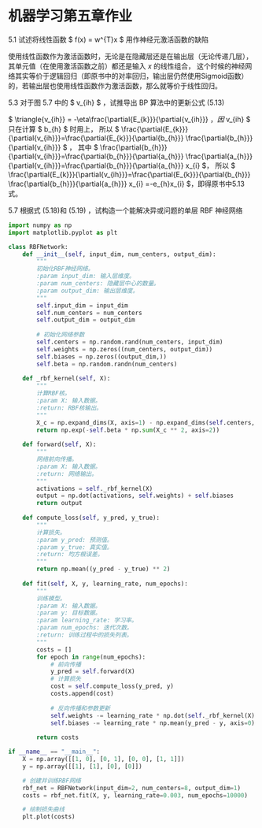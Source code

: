 # 机器学习第五章作业

5.1 试述将线性函数 $ f(x) = w^{T}x $ 用作神经元激活函数的缺陷

使用线性函数作为激活函数时，无论是在隐藏层还是在输出层（无论传递几层），其单元值（在使用激活函数之前）都还是输入 $x$ 的线性组合，
这个时候的神经网络其实等价于逻辑回归（即原书中的对率回归，输出层仍然使用Sigmoid函数）的，若输出层也使用线性函数作为激活函数，那么就等价于线性回归。

5.3 对于图 5.7 中的 $ v_{ih} $ ，试推导出 BP 算法中的更新公式 (5.13)

$ \triangle{v_{ih}} = -\eta\frac{\partial{E_{k}}}{\partial{v_{ih}}} $，因$ v_{ih} $ 只在计算 $ b_{h} $ 时用上，
所以 $ \frac{\partial{E_{k}}}{\partial{v_{ih}}}=\frac{\partial{E_{k}}}{\partial{b_{h}}} \frac{\partial{b_{h}}}{\partial{v_{ih}}} $ ，
其中 $ \frac{\partial{b_{h}}}{\partial{v_{ih}}}=\frac{\partial{b_{h}}}{\partial{a_{h}}} \frac{\partial{a_{h}}}{\partial{v_{ih}}}=\frac{\partial{b_{h}}}{\partial{a_{h}}} x_{i} $，
所以 $ \frac{\partial{E_{k}}}{\partial{v_{ih}}}=\frac{\partial{E_{k}}}{\partial{b_{h}}} \frac{\partial{b_{h}}}{\partial{a_{h}}} x_{i} =-e_{h}x_{i} $，即得原书中5.13式。

5.7 根据式 (5.18)和 (5.19) ，试构造一个能解决异或问题的单层 RBF 神经网络

```python
import numpy as np
import matplotlib.pyplot as plt

class RBFNetwork:
    def __init__(self, input_dim, num_centers, output_dim):
        """
        初始化RBF神经网络。
        :param input_dim: 输入层维度。
        :param num_centers: 隐藏层中心的数量。
        :param output_dim: 输出层维度。
        """
        self.input_dim = input_dim
        self.num_centers = num_centers
        self.output_dim = output_dim
        
        # 初始化网络参数
        self.centers = np.random.rand(num_centers, input_dim)
        self.weights = np.zeros((num_centers, output_dim))
        self.biases = np.zeros((output_dim,))
        self.beta = np.random.randn(num_centers)
        
    def _rbf_kernel(self, X):
        """
        计算RBF核。
        :param X: 输入数据。
        :return: RBF核输出。
        """
        X_c = np.expand_dims(X, axis=1) - np.expand_dims(self.centers, axis=0)
        return np.exp(-self.beta * np.sum(X_c ** 2, axis=2))
    
    def forward(self, X):
        """
        网络前向传播。
        :param X: 输入数据。
        :return: 网络输出。
        """
        activations = self._rbf_kernel(X)
        output = np.dot(activations, self.weights) + self.biases
        return output
    
    def compute_loss(self, y_pred, y_true):
        """
        计算损失。
        :param y_pred: 预测值。
        :param y_true: 真实值。
        :return: 均方根误差。
        """
        return np.mean((y_pred - y_true) ** 2)
    
    def fit(self, X, y, learning_rate, num_epochs):
        """
        训练模型。
        :param X: 输入数据。
        :param y: 目标数据。
        :param learning_rate: 学习率。
        :param num_epochs: 迭代次数。
        :return: 训练过程中的损失列表。
        """
        costs = []
        for epoch in range(num_epochs):
            # 前向传播
            y_pred = self.forward(X)
            # 计算损失
            cost = self.compute_loss(y_pred, y)
            costs.append(cost)
            
            # 反向传播和参数更新
            self.weights -= learning_rate * np.dot(self._rbf_kernel(X).T, (y_pred - y)) / X.shape[0]
            self.biases -= learning_rate * np.mean(y_pred - y, axis=0)
        
        return costs

if __name__ == "__main__":
    X = np.array([[1, 0], [0, 1], [0, 0], [1, 1]])
    y = np.array([[1], [1], [0], [0]])

    # 创建并训练RBF网络
    rbf_net = RBFNetwork(input_dim=2, num_centers=8, output_dim=1)
    costs = rbf_net.fit(X, y, learning_rate=0.003, num_epochs=10000)

    # 绘制损失曲线
    plt.plot(costs)
```
